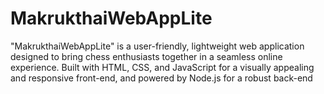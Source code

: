 # MakrukthaiWebAppLite
"MakrukthaiWebAppLite" is a user-friendly, lightweight web application designed to bring chess enthusiasts together in a seamless online experience. Built with HTML, CSS, and JavaScript for a visually appealing and responsive front-end, and powered by Node.js for a robust back-end
